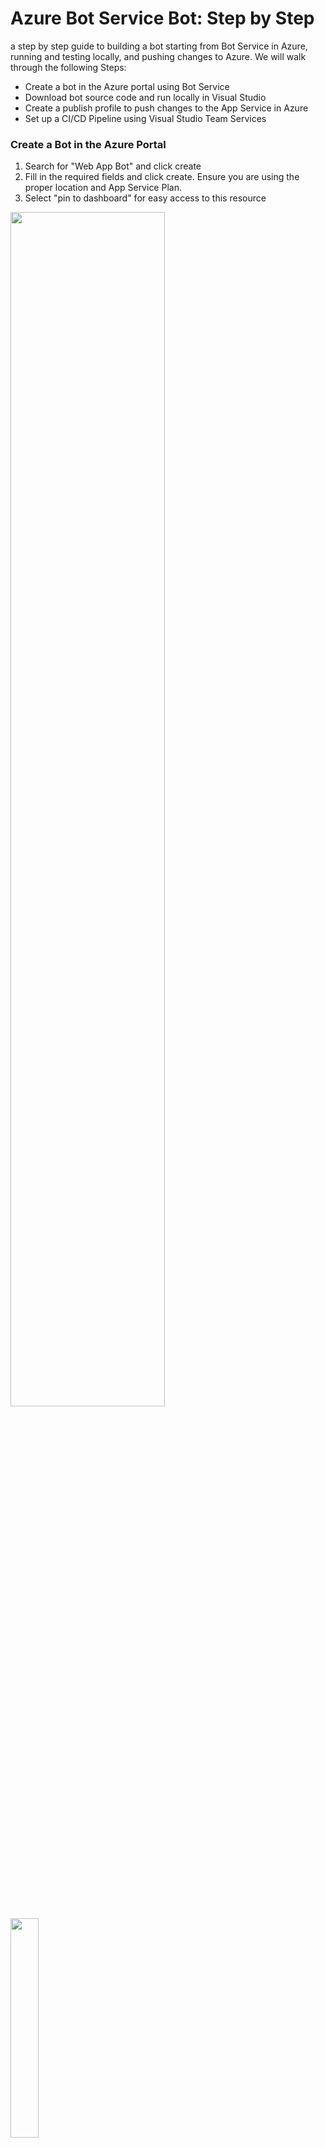 # Azure Bot Service Bot: Step by Step
a step by step guide to building a bot starting from Bot Service in Azure, running and testing locally, and pushing changes to Azure. We will walk through the following Steps: 
- Create a bot in the Azure portal using Bot Service 
- Download bot source code and run locally in Visual Studio 
- Create a publish profile to push changes to the App Service in Azure 
- Set up a CI/CD Pipeline using Visual Studio Team Services

### Create a Bot in the Azure Portal 
1. Search for "Web App Bot" and click create
2. Fill in the required fields and click create. Ensure you are using the proper location and App Service Plan. 
3. Select "pin to dashboard" for easy access to this resource

<img src="https://raw.githubusercontent.com/SaMuma/stepbystepbot/master/images/1.PNG" height=70% width=70%/>
<img src="https://raw.githubusercontent.com/SaMuma/stepbystepbot/master/images/2.PNG" height=30% width=30%/>

### Download bot source code and run locally in Visual Studio 
##### Download the application code 
1. Navigate to your newly created Web App Bot 
2. Click on the build tab, and then select download zip file. (this step takes a minute) 
3. Extract the files to your desired location on your computer

<img src="https://raw.githubusercontent.com/SaMuma/stepbystepbot/master/images/5.PNG" height=70% width=70%/>

##### Open the project in Visual Studio 
1. Navigate to your project files and open the .sln file in visual studio
2. Ensure that Visual Studio is up to date by clicking the flag icon. Update if necessary.
<img src="https://raw.githubusercontent.com/SaMuma/stepbystepbot/master/images/6.5.PNG">
3. Ensure that all your NuGet packages are up to date (Project>PackageManager>Updates>Update all) 

##### Add Storage Settings
1. On the Azure portal, go to the app settings tab of your bot application, and take note of the AzureWebJobsStorage key value.
<img src="https://raw.githubusercontent.com/SaMuma/stepbystepbot/master/images/8.5.PNG" height=70% width=70%/>
2. In Visual Studio, open the solution explorer to see your files. Navigate to the web.config file, and in the appsettings, add the following line of code: 

```
<add key="AzureWebJobsStorage" value="" />
```

<img src="https://raw.githubusercontent.com/SaMuma/stepbystepbot/master/images/9.PNG">
Fill in the value with the one you just noted from your Azure portal. 

##### Test Locally using Bot Emulator
1. Run the Project using IIS Express. Take note of the IP Address that appears in the webpage that you are automatically directed to. 
2. Open BotFrameworkEmulator (you can download it here:https://docs.microsoft.com/en-us/azure/bot-service/bot-service-debug-emulator ) 
3. Enter the address from the webpage and append "/api/messages" to the end
Click connect and test out the chat

<img src="https://raw.githubusercontent.com/SaMuma/stepbystepbot/master/images/10.PNG" height=70% width=70%/>

At this point, here's what's going on. You have your bot app running in the cloud, and now you've downloaded a local copy which you are testing locally. Right now, these two apps are independent of one another.
So the next step is to create a publish process from your local Visual Studio project to your app service online. 

### Create a publish profile to push changes to the App Service in Azure
Create a new Publish Profile
Note that this is only done the first time. After this, all collaborators on an app will be able to see the publish profile already created in their Visual Studio tool and can just use that. 
1. Right click on your solution and select publish…
2. Create a publish profile by navigating to the proper resource group and app service. 
3. Click publish and note that the site you are directed to is azure hosted, as opposed to the local IP address it directed to when you ran it locally. Your local bot has been published to azure!

<img src="https://raw.githubusercontent.com/SaMuma/stepbystepbot/master/images/11.PNG" height=30% width=30% /> <img src="https://raw.githubusercontent.com/SaMuma/stepbystepbot/master/images/13.PNG" height=60% width=60%/>

Now that we have the capability to push our local project to the cloud, we can set up a continuous integration/ delivery pipeline using VSTS. 

### Set up a CI/CD Pipeline using Visual Studio Team Services
